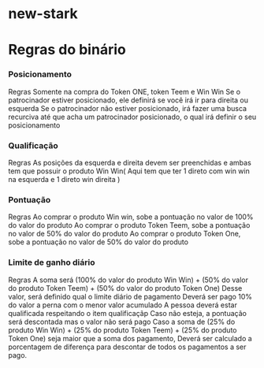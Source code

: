 # new-stark

# Regras do binário

### Posicionamento

Regras
    Somente na compra do Token ONE, token Teem e Win Win
    Se o patrocinador estiver posicionado, ele definirá se você irá ir para direita ou esquerda
    Se o patrocinador não estiver posicionado, irá fazer uma busca recurciva até que acha um patrocinador posicionado, o qual irá definir o seu posicionamento

### Qualificação

Regras
    As posições da esquerda e direita devem ser preenchidas e ambas tem que possuir o produto Win Win( Aqui tem que ter 1 direto com win win na esquerda e 1 direto win direita ) 

### Pontuação

Regras
    Ao comprar o produto Win win, sobe a pontuação no valor de 100% do valor do produto
    Ao comprar o produto Token Teem, sobe a pontuação no valor de 50% do valor do produto
    Ao comprar o produto Token One, sobe a pontuação no valor de 50% do valor do produto

### Limite de ganho diário

Regras
    A soma será (100% do valor do produto Win Win) + (50% do valor do produto Token Teem) + (50% do valor do produto Token One)
        Desse valor, será definido qual o limite diário de pagamento
    Deverá ser pago 10% do valor a perna com o menor valor acumulado
    A pessoa deverá estar qualificada respeitando o item qualificaçãp
        Caso não esteja, a pontuação será descontada mas o valor não será pago
    Caso a soma de (25% do produto Win Win) + (25% do produto Token Teem) + (25% do produto Token One) seja maior que a soma dos pagamento, 
        Deverá ser calculado a porcentagem de diferença para descontar de todos os pagamentos a ser pago.